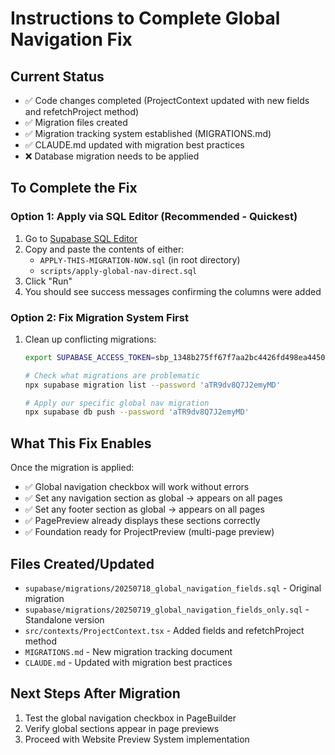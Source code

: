 # Instructions to Complete Global Navigation Fix

## Current Status
- ✅ Code changes completed (ProjectContext updated with new fields and refetchProject method)
- ✅ Migration files created
- ✅ Migration tracking system established (MIGRATIONS.md)
- ✅ CLAUDE.md updated with migration best practices
- ❌ Database migration needs to be applied

## To Complete the Fix

### Option 1: Apply via SQL Editor (Recommended - Quickest)
1. Go to [Supabase SQL Editor](https://supabase.com/dashboard/project/bpdhbxvsguklkbusqtke/sql/new)
2. Copy and paste the contents of either:
   - `APPLY-THIS-MIGRATION-NOW.sql` (in root directory)
   - `scripts/apply-global-nav-direct.sql`
3. Click "Run"
4. You should see success messages confirming the columns were added

### Option 2: Fix Migration System First
1. Clean up conflicting migrations:
   ```bash
   export SUPABASE_ACCESS_TOKEN=sbp_1348b275ff67f7aa2bc4426fd498ea44504bf612
   
   # Check what migrations are problematic
   npx supabase migration list --password 'aTR9dv8Q7J2emyMD'
   
   # Apply our specific global nav migration
   npx supabase db push --password 'aTR9dv8Q7J2emyMD'
   ```

## What This Fix Enables
Once the migration is applied:
- ✅ Global navigation checkbox will work without errors
- ✅ Set any navigation section as global → appears on all pages
- ✅ Set any footer section as global → appears on all pages  
- ✅ PagePreview already displays these sections correctly
- ✅ Foundation ready for ProjectPreview (multi-page preview)

## Files Created/Updated
- `supabase/migrations/20250718_global_navigation_fields.sql` - Original migration
- `supabase/migrations/20250719_global_navigation_fields_only.sql` - Standalone version
- `src/contexts/ProjectContext.tsx` - Added fields and refetchProject method
- `MIGRATIONS.md` - New migration tracking document
- `CLAUDE.md` - Updated with migration best practices

## Next Steps After Migration
1. Test the global navigation checkbox in PageBuilder
2. Verify global sections appear in page previews
3. Proceed with Website Preview System implementation